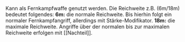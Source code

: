 Kann als Fernkampfwaffe genutzt werden. 
Die Reichweite z.B. (6m/18m) bedeutet folgendes: 
**6m:** die normale Reichweite. Bis hierhin folgt ein normaler Fernkampfangriff, allerdings mit Stärke-Modifikator.
**18m:** die maximale Reichweite. Angriffe über der normalen bis zur maximalen Reichweite erfolgen mit [[Nachteil]]. 